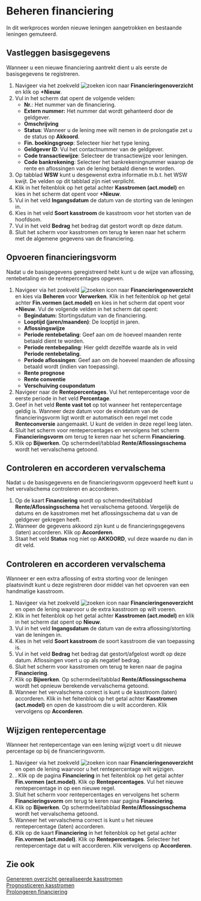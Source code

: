 
# Beheren financiering

In dit werkproces worden nieuwe leningen aangetrokken en bestaande leningen gemuteerd.

## Vastleggen basisgegevens
Wanneer u een nieuwe financiering aantrekt dient u als eerste de basisgegevens te registreren. 

1. Navigeer via het zoekveld ![zoeken icon](/assets/images/zoeken.png "zoeken icon") naar **Financieringenoverzicht** en klik op **+Nieuw**. 
2. Vul in het scherm dat opent de volgende velden:
	- **Nr.**: Het nummer van de financiering. 
	- **Extern nummer:** Het nummer dat wordt gehanteerd door de geldgever. 
	- **Omschrijving**
	- **Status**: Wanneer u de lening mee wilt nemen in de prolongatie zet u de status op **Akkoord**.
	- **Fin. boekingsgroep**: Selecteer hier het type lening. 
	- **Geldgever ID**: Vul het contactnummer van de geldgever.
	- **Code transactiewijze**: Selecteer de transactiewijze voor leningen.
	- **Code bankrekening**: Selecteer het bankrekeningnummer waarop de rente en aflossingen van de lening betaald dienen te worden. 
3. Op tabblad **WSW** kunt u desgewenst extra informatie m.b.t. het WSW kwijt. De velden op dit tabblad zijn niet verplicht. 
4. Klik in het feitenblok op het getal achter **Kasstromen (act.model)** en kies in het scherm dat opent voor **+Nieuw**. 
5. Vul in het veld **Ingangsdatum** de datum van de storting van de leningen in. 
6. Kies in het veld **Soort kasstroom** de kasstroom voor het storten van de hoofdsom. 
7. Vul in het veld **Bedrag** het bedrag dat gestort wordt op deze datum. 
8. Sluit het scherm voor kasstromen om terug te keren naar het scherm met de algemene gegevens van de financiering. 

## Opvoeren financieringsvorm
Nadat u de basisgegevens geregistreerd hebt kunt u de wijze van aflossing, rentebetaling en de rentepercentages opgeven. 

1. Navigeer via het zoekveld ![zoeken icon](/assets/images/zoeken.png "zoeken icon") naar **Financieringenoverzicht** en kies via **Beheren** voor **Verwerken**. Klik in het feitenblok op het getal achter **Fin.vormen (act.model)** en kies in het scherm dat opent voor **+Nieuw**. Vul de volgende velden in het scherm dat opent:
	- **Begindatum:** Stortingsdatum van de financiering. 
	- **Looptijd (jaren/maanden)**: De looptijd in jaren.
	- **Aflossingswijze**
	- **Periode rentebetaling**: Geef aan om de hoeveel maanden rente betaald dient te worden.
	- **Periode rentebepaling**: Hier geldt dezelfde waarde als in veld **Periode rentebetaling**.
	- **Periode aflossingen**: Geef aan om de hoeveel maanden de aflossing betaald wordt (indien van toepassing). 
	- **Rente prognose**
	- **Rente conventie**
	- **Verschuiving coupondatum**
2. Navigeer naar de **Rentepercentages**. Vul het rentepercentage voor de eerste periode in het veld **Percentage**. 
3. Geef in het veld **Rente vast tot** op tot wanneer het rentepercentage geldig is. Wanneer deze datum voor de einddatum van de financieringsvorm ligt wordt er automatisch een regel met code **Renteconversie** aangemaakt. U kunt de velden in deze regel leeg laten. 
4. Sluit het scherm voor rentepercentages en vervolgens het scherm **Financieringsvorm** om terug te keren naar het scherm **Financiering**. 
5. Klik op **Bijwerken**. Op schermdeel/tabblad **Rente/Aflossingsschema** wordt het vervalschema getoond.

## Controleren en accorderen vervalschema
Nadat u de basisgegevens en de financieringsvorm opgevoerd heeft kunt u het vervalschema controleren en accorderen. 

1. Op de kaart **Financiering** wordt op schermdeel/tabblad **Rente/Aflossingsschema** het vervalschema getoond. Vergelijk de datums en de kasstromen met het aflossingsschema dat u van de geldgever gekregen heeft. 
2. Wanneer de gegevens akkoord zijn kunt u de financieringsgegevens (laten) accorderen. Klik op **Accorderen**. 
3. Staat het veld **Status** nog niet op **AKKOORD**, vul deze waarde nu dan in dit veld.

## Controleren en accorderen vervalschema
Wanneer er een extra aflossing of extra storting voor de leningen plaatsvindt kunt u deze registreren door middel van het opvoeren van een handmatige kasstroom.

1. Navigeer via het zoekveld ![zoeken icon](/assets/images/zoeken.png "zoeken icon") naar **Financieringenoverzicht** en open de lening waarvoor u de extra kasstroom op wilt voeren. 
2. Klik in het feitenblok op het getal achter **Kasstromen (act.model)** en klik in het scherm dat opent op **Nieuw**. 
3. Vul in het veld **Ingangsdatum** de datum van de extra aflossing/storting van de leningen in. 
4. Kies in het veld **Soort kasstroom** de soort kasstroom die van toepassing is. 
5. Vul in het veld **Bedrag** het bedrag dat gestort/afgelost wordt op deze datum. Aflossingen voert u op als negatief bedrag. 
6. Sluit het scherm voor kasstromen om terug te keren naar de pagina **Financiering**. 
7. Klik op **Bijwerken**. Op schermdeel/tabblad **Rente/Aflossingsschema** wordt het opnieuw berekende vervalschema getoond. 
8. Wanneer het vervalschema correct is kunt u de kasstroom (laten) accorderen. Klik in het feitenblok op het getal achter **Kasstromen (act.model)** en open de kasstroom die u wilt accorderen. Klik vervolgens op **Accorderen**. 

## Wijzigen rentepercentage
Wanneer het rentepercentage van een lening wijzigt voert u dit nieuwe percentage op bij de financieringsvorm. 

1. Navigeer via het zoekveld ![zoeken icon](/assets/images/zoeken.png "zoeken icon") naar **Financieringenoverzicht** en open de lening waarvoor u het rentepercentage wilt wijzigen. 
2. . Klik op de pagina **Financiering** in het feitenblok op het getal achter **Fin.vormen (act.model)**. Klik op **Rentepercentages**. Vul het nieuwe rentepercentage in op een nieuwe regel. 
3. Sluit het scherm voor rentepercentages en vervolgens het scherm **Financieringsvorm** om terug te keren naar pagina **Financiering**. 
4. Klik op **Bijwerken**. Op schermdeel/tabblad **Rente/Aflossingsschema** wordt het vervalschema getoond. 
5. Wanneer het vervalschema correct is kunt u het nieuwe rentepercentage (laten) accorderen. 
6. Klik op de kaart **Financiering** in het feitenblok op het getal achter **Fin.vormen (act.model)**. Klik op **Rentepercentages**. Selecteer het rentepercentage dat u wilt accorderen. Klik vervolgens op **Accorderen**.

## Zie ook

[Genereren overzicht gerealiseerde kasstromen](../genereren-overzicht-gerealiseerde-kasstromen/)  
[Prognosticeren kasstromen](../prognosticeren-kasstromen/)  
[Prolongeren financiering](../prolongeren-financiering/)

<!--stackedit_data:
eyJoaXN0b3J5IjpbMTA0MjMwNzc4OV19
-->